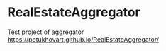 # RealEstateAggregator
Test project of aggregator
https://petukhovart.github.io/RealEstateAggregator/
